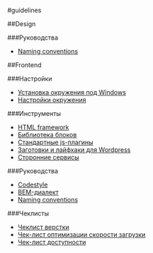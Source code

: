 #guidelines

##Design

###Руководства
* [Naming conventions](https://github.com/ideus-team/guidelines/blob/master/design/naming-conventions.md)

##Frontend

###Настройки
* [Установка окружения под Windows](https://github.com/ideus-team/guidelines/blob/master/frontend/init.md)
* [Настройки окружения](https://github.com/ideus-team/guidelines/blob/master/frontend/settings.md)

###Инструменты
* [HTML framework](https://github.com/ideus-team/html-framework)
* [Библиотека блоков](https://github.com/ideus-team/bem-snippets)
* [Стандартные js-плагины](https://github.com/ideus-team/guidelines/blob/master/frontend/js-plugins.md)
* [Заготовки и лайфхаки для Wordpress](https://github.com/ideus-team/wordpress)
* [Сторонние сервисы](https://github.com/ideus-team/guidelines/blob/master/frontend/links.md)

###Руководства
* [Codestyle](https://github.com/ideus-team/guidelines/blob/master/frontend/codestyle.md)
* [BEM-диалект](https://github.com/ideus-team/guidelines/blob/master/frontend/bem.md)
* [Naming conventions](https://github.com/ideus-team/guidelines/blob/master/frontend/naming-conventions.md)

###Чеклисты
* [Чеклист верстки](https://github.com/delka/html5checklist)
* [Чек-лист оптимизации скорости загрузки](https://github.com/delka/WebPerformanceChecklist)
* [Чек-лист доступности](http://webstandardsdays.ru/2014/12/06/pres/web-a11y/?full#33)
